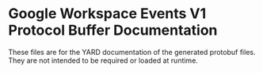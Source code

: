 # Google Workspace Events V1 Protocol Buffer Documentation

These files are for the YARD documentation of the generated protobuf files.
They are not intended to be required or loaded at runtime.
